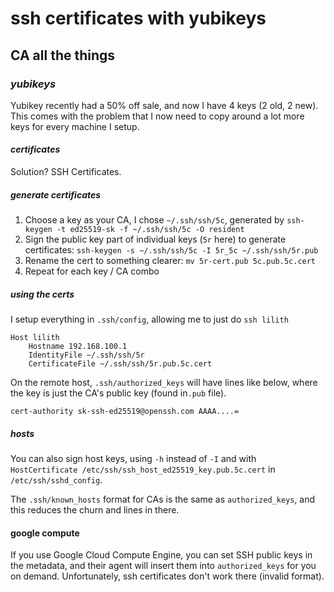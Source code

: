 # ssh certificates with yubikeys

## CA all the things

### _yubikeys_

Yubikey recently had a 50% off sale,
and now I have 4 keys (2 old, 2 new).
This comes with the problem that I now need to copy around a lot more keys
for every machine I setup.

#### _certificates_

Solution? SSH Certificates.

##### generate certificates

1. Choose a key as your CA, I chose `~/.ssh/ssh/5c`,
  generated by `ssh-keygen -t ed25519-sk -f ~/.ssh/ssh/5c -O resident`
2. Sign the public key part of individual keys (`5r` here) to generate certificates:
  `ssh-keygen -s ~/.ssh/ssh/5c -I 5r_5c ~/.ssh/ssh/5r.pub`
3. Rename the cert to something clearer: `mv 5r-cert.pub 5c.pub.5c.cert`
4. Repeat for each key / CA combo

##### using the certs

I setup everything in `.ssh/config`, allowing me to just do `ssh lilith`

```
Host lilith
    Hostname 192.168.100.1
    IdentityFile ~/.ssh/ssh/5r
    CertificateFile ~/.ssh/ssh/5r.pub.5c.cert
```

On the remote host, `.ssh/authorized_keys` will have lines like below,
where the key is just the CA's public key (found in`.pub` file).

```
cert-authority sk-ssh-ed25519@openssh.com AAAA....=
```

##### hosts

You can also sign host keys, using `-h` instead of `-I`
and with `HostCertificate /etc/ssh/ssh_host_ed25519_key.pub.5c.cert`
in `/etc/ssh/sshd_config`.

The `.ssh/known_hosts` format for CAs is the same as `authorized_keys`,
and this reduces the churn and lines in there.

#### google compute

If you use Google Cloud Compute Engine,
you can set SSH public keys in the metadata,
and their agent will insert them into `authorized_keys` for you on demand.
Unfortunately, ssh certificates don't work there (invalid format).
